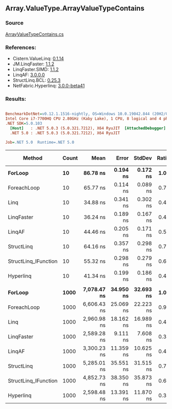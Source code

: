 ﻿## Array.ValueType.ArrayValueTypeContains

### Source
[ArrayValueTypeContains.cs](../LinqBenchmarks/Array/ValueType/ArrayValueTypeContains.cs)

### References:
- Cistern.ValueLinq: [0.1.14](https://www.nuget.org/packages/Cistern.ValueLinq/0.1.14)
- JM.LinqFaster: [1.1.2](https://www.nuget.org/packages/JM.LinqFaster/1.1.2)
- LinqFaster.SIMD: [1.1.2](https://www.nuget.org/packages/LinqFaster.SIMD/1.0.3)
- LinqAF: [3.0.0.0](https://www.nuget.org/packages/LinqAF/3.0.0.0)
- StructLinq.BCL: [0.25.3](https://www.nuget.org/packages/StructLinq.BCL/0.25.3)
- NetFabric.Hyperlinq: [3.0.0-beta41](https://www.nuget.org/packages/NetFabric.Hyperlinq/3.0.0-beta41)

### Results:
``` ini

BenchmarkDotNet=v0.12.1.1516-nightly, OS=Windows 10.0.19042.844 (20H2/October2020Update)
Intel Core i7-7700HQ CPU 2.80GHz (Kaby Lake), 1 CPU, 8 logical and 4 physical cores
.NET SDK=5.0.103
  [Host]   : .NET 5.0.3 (5.0.321.7212), X64 RyuJIT  [AttachedDebugger]
  .NET 5.0 : .NET 5.0.3 (5.0.321.7212), X64 RyuJIT

Job=.NET 5.0  Runtime=.NET 5.0  

```
|               Method | Count |        Mean |     Error |    StdDev | Ratio |  Gen 0 | Gen 1 | Gen 2 | Allocated |
|--------------------- |------ |------------:|----------:|----------:|------:|-------:|------:|------:|----------:|
|              **ForLoop** |    **10** |    **86.78 ns** |  **0.194 ns** |  **0.172 ns** |  **1.00** |      **-** |     **-** |     **-** |         **-** |
|          ForeachLoop |    10 |    65.77 ns |  0.114 ns |  0.089 ns |  0.76 |      - |     - |     - |         - |
|                 Linq |    10 |    34.88 ns |  0.341 ns |  0.302 ns |  0.40 |      - |     - |     - |         - |
|           LinqFaster |    10 |    36.24 ns |  0.189 ns |  0.167 ns |  0.42 |      - |     - |     - |         - |
|               LinqAF |    10 |    44.46 ns |  0.205 ns |  0.171 ns |  0.51 |      - |     - |     - |         - |
|           StructLinq |    10 |    64.16 ns |  0.357 ns |  0.298 ns |  0.74 | 0.0101 |     - |     - |      32 B |
| StructLinq_IFunction |    10 |    55.32 ns |  0.298 ns |  0.279 ns |  0.64 |      - |     - |     - |         - |
|            Hyperlinq |    10 |    41.34 ns |  0.199 ns |  0.186 ns |  0.48 |      - |     - |     - |         - |
|                      |       |             |           |           |       |        |       |       |           |
|              **ForLoop** |  **1000** | **7,078.47 ns** | **34.950 ns** | **32.693 ns** |  **1.00** |      **-** |     **-** |     **-** |         **-** |
|          ForeachLoop |  1000 | 6,606.43 ns | 25.069 ns | 22.223 ns |  0.93 |      - |     - |     - |         - |
|                 Linq |  1000 | 2,960.98 ns | 18.162 ns | 16.989 ns |  0.42 |      - |     - |     - |         - |
|           LinqFaster |  1000 | 2,589.28 ns |  9.111 ns |  7.608 ns |  0.37 |      - |     - |     - |         - |
|               LinqAF |  1000 | 3,300.23 ns | 11.359 ns | 10.625 ns |  0.47 |      - |     - |     - |         - |
|           StructLinq |  1000 | 5,285.01 ns | 35.551 ns | 31.515 ns |  0.75 | 0.0076 |     - |     - |      32 B |
| StructLinq_IFunction |  1000 | 4,852.73 ns | 38.350 ns | 35.873 ns |  0.69 |      - |     - |     - |         - |
|            Hyperlinq |  1000 | 2,598.48 ns | 13.391 ns | 11.870 ns |  0.37 |      - |     - |     - |         - |
